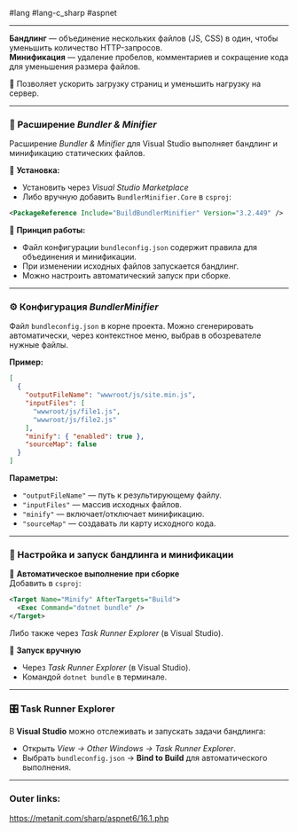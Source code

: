 #lang #lang-c_sharp #aspnet 

---
**Бандлинг** — объединение нескольких файлов (JS, CSS) в один, чтобы уменьшить количество HTTP-запросов.  
**Минификация** — удаление пробелов, комментариев и сокращение кода для уменьшения размера файлов.

🔹 Позволяет ускорить загрузку страниц и уменьшить нагрузку на сервер.

---
### 🔧 Расширение _Bundler & Minifier_
Расширение _Bundler & Minifier_ для Visual Studio выполняет бандлинг и минификацию статических файлов.

📌 **Установка:**
- Установить через _Visual Studio Marketplace_
- Либо вручную добавить `BundlerMinifier.Core` в `csproj`:

```xml
<PackageReference Include="BuildBundlerMinifier" Version="3.2.449" />
```

📌 **Принцип работы:**
- Файл конфигурации `bundleconfig.json` содержит правила для объединения и минификации.
- При изменении исходных файлов запускается бандлинг.
- Можно настроить автоматический запуск при сборке.

---
### ⚙️ Конфигурация _BundlerMinifier_
Файл `bundleconfig.json` в корне проекта.
Можно сгенерировать автоматически, через контекстное меню, выбрав в обозревателе нужные файлы.

**Пример:**
```json
[
  {
    "outputFileName": "wwwroot/js/site.min.js",
    "inputFiles": [
      "wwwroot/js/file1.js",
      "wwwroot/js/file2.js"
    ],
    "minify": { "enabled": true },
    "sourceMap": false
  }
]
```

**Параметры:**
- `"outputFileName"` — путь к результирующему файлу.
- `"inputFiles"` — массив исходных файлов.
- `"minify"` — включает/отключает минификацию.
- `"sourceMap"` — создавать ли карту исходного кода.

---
### 🚀 Настройка и запуск бандлинга и минификации

📌 **Автоматическое выполнение при сборке**  
Добавить в `csproj`:
```xml
<Target Name="Minify" AfterTargets="Build">
  <Exec Command="dotnet bundle" />
</Target>
```
Либо также через _Task Runner Explorer_ (в Visual Studio).

📌 **Запуск вручную**
- Через _Task Runner Explorer_ (в Visual Studio).
- Командой `dotnet bundle` в терминале.

---
### 🎛 Task Runner Explorer
В **Visual Studio** можно отслеживать и запускать задачи бандлинга:
- Открыть _View → Other Windows → Task Runner Explorer_.
- Выбрать `bundleconfig.json` → **Bind to Build** для автоматического выполнения.

---
### Outer links:
https://metanit.com/sharp/aspnet6/16.1.php